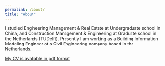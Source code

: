 ```yaml
---
permalink: /about/
title: "About"
---
```


I studied Engineering Management & Real Estate at Undergraduate school in
 China, and Construction Management & Engineering at Graduate school in the
  Netherlands (TUDelft). Presently I am working as a Building Information
   Modeling Engineer at a Civil Engineering company based in the Netherlands. 
   
[My CV is avaliable in pdf format](https://lizzyzhou-13.github.io/lizzy_zhou/CV_ZHOU.pdf)